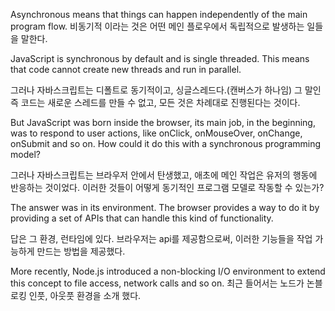 Asynchronous means that things can happen independently of the main program flow.
비동기적 이라는 것은 어떤 메인 플로우에서 독립적으로 발생하는 일들을 말한다. 

JavaScript is synchronous by default and is single threaded. This means that code cannot create new threads and run in parallel.

그러나 자바스크립트는 디폴트로 동기적이고, 싱글스레드다.(캔버스가 하나임) 그 말인즉 코드는 새로운 스레드를 만들 수 없고, 모든 것은 차례대로 진행된다는 것이다. 

But JavaScript was born inside the browser, its main job, in the beginning, was to respond to user actions, like onClick, onMouseOver, onChange, onSubmit and so on. How could it do this with a synchronous programming model?

그러나 자바스크립트는 브라우저 안에서 탄생했고, 애초에 메인 작업은 유저의 행동에 반응하는 것이었다. 
이러한 것들이 어떻게 동기적인 프로그램 모델로 작동할 수 있는가?

The answer was in its environment. The browser provides a way to do it by providing a set of APIs that can handle this kind of functionality.

답은 그 환경, 런타임에 있다. 브라우저는 api를 제공함으로써, 이러한 기능들을 작업 가능하게 만드는 방법을 제공했다. 

More recently, Node.js introduced a non-blocking I/O environment to extend this concept to file access, network calls and so on.
최근 들어서는 노드가 논블로킹 인풋, 아웃풋 환경을 소개 했다. 


